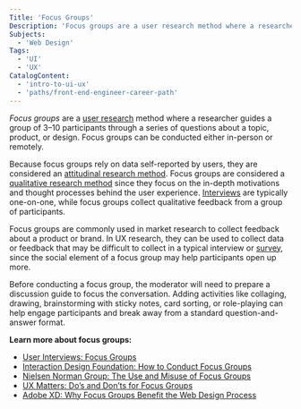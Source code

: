 ```yaml
---
Title: 'Focus Groups'
Description: 'Focus groups are a user research method where a researcher guides a group of 3&ndash;10 participants through a series of questions about a topic, product, or design.'
Subjects:
  - 'Web Design'
Tags:
  - 'UI'
  - 'UX'
CatalogContent:
  - 'intro-to-ui-ux'
  - 'paths/front-end-engineer-career-path'
---
```


_Focus groups_ are a [user research](https://www.codecademy.com/resources/docs/uiux/user-research) method where a researcher guides a group of 3&ndash;10 participants through a series of questions about a topic, product, or design. Focus groups can be conducted either in-person or remotely.

Because focus groups rely on data self-reported by users, they are considered an [attitudinal research method](https://www.codecademy.com/resources/docs/uiux/attitudinal-research). Focus groups are considered a [qualitative research method](https://www.codecademy.com/resources/docs/uiux/qualitative-research) since they focus on the in-depth motivations and thought processes behind the user experience. [Interviews](https://www.codecademy.com/resources/docs/uiux/interviews) are typically one-on-one, while focus groups collect qualitative feedback from a group of participants.

Focus groups are commonly used in market research to collect feedback about a product or brand. In UX research, they can be used to collect data or feedback that may be difficult to collect in a typical interview or [survey](https://www.codecademy.com/resources/docs/uiux/surveys), since the social element of a focus group may help participants open up more.

Before conducting a focus group, the moderator will need to prepare a discussion guide to focus the conversation. Adding activities like collaging, drawing, brainstorming with sticky notes, card sorting, or role-playing can help engage participants and break away from a standard question-and-answer format.

**Learn more about focus groups:**

- [User Interviews: Focus Groups](https://www.userinterviews.com/ux-research-field-guide-chapter/focus-groups)
- [Interaction Design Foundation: How to Conduct Focus Groups](https://www.interaction-design.org/literature/article/how-to-conduct-focus-groups)
- [Nielsen Norman Group: The Use and Misuse of Focus Groups](https://www.nngroup.com/articles/focus-groups/)
- [UX Matters: Do’s and Don’ts for Focus Groups](https://www.uxmatters.com/mt/archives/2011/07/dos-and-donts-for-focus-groups.php)
- [Adobe XD: Why Focus Groups Benefit the Web Design Process](https://xd.adobe.com/ideas/process/user-research/why-focus-groups-benefit-web-design-process/)

